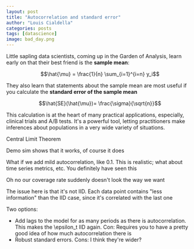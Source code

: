 ```yaml
---
layout: post
title: "Autocorrelation and standard error"
author: "Louis Cialdella"
categories: posts
tags: [datascience]
image: bad_day.png
---
```


Little sapling data scientists, coming up in the Garden of Analysis, learn early on that their best friend is the **sample mean**:

$$\hat{\mu} = \frac{1}{n} \sum_{i=1}^{i=n} y_i$$

They also learn that statements about the sample mean are most useful if you calculate the **standard error of the sample mean**

$$\hat{SE}(\hat{\mu})= \frac{\sigma}{\sqrt{n}}$$

This calculation is at the heart of many practical applications, especially, clinical trials and A/B tests. It's a powerful tool, letting practitioners make inferences about populations in a very wide variety of situations.

Central Limit Theorem

Demo sim shows that it works, of course it does

What if we add mild autocorrelation, like 0.1. This is realistic; what about time series metrics, etc. You definitely have seen this

Oh no our coverage rate suddenly doesn't look the way we want

The issue here is that it's not IID. Each data point contains "less information" than the IID case, since it's correlated with the last one

Two options:
* Add lags to the model for as many periods as there is autocorrelation. This makes the \epsilon_t IID again. Con: Requires you to have a pretty good idea of how much autocorrelation there is
* Robust standard errors. Cons: I think they're wider?